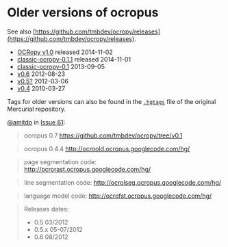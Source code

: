 # Older versions of ocropus

See also [https://github.com/tmbdev/ocropy/releases](https://github.com/tmbdev/ocropy/releases).

* [OCRopy v1.0](https://github.com/tmbdev/ocropy/releases/tag/v1.0) released 2014-11-02
* [classic-ocropy-0.1.1](https://github.com/tmbdev/ocropy/releases/tag/v0.1.1) released 2014-11-01
* [classic-ocropy-0.1](https://github.com/tmbdev/ocropy/releases/tag/v0.1) 2013-09-05
* [v0.6](https://github.com/tmbdev/ocropy/tree/820f513f8b987a) 2012-08-23
* [v0.5?](https://github.com/tmbdev/ocropy/commit/92db6f51bbe64c) 2012-03-06
* [v0.4](https://github.com/jkrall/ocropus) 2010-03-27

Tags for older versions can also be found in the [`.hgtags`](https://github.com/sbuss/ocropus/blob/master/.hgtags) file of the original Mercurial repository.

[@amitdo](/amitdo) in [Issue 61](https://github.com/tmbdev/ocropy/issues/61#issuecomment-153301794):

> ocropus 0.7
> https://github.com/tmbdev/ocropy/tree/v0.1

> ocropus 0.4.4
> http://ocroold.ocropus.googlecode.com/hg/

> page segmentation code:
> http://ocrorast.ocropus.googlecode.com/hg/

> line segmentation code:
> http://ocrolseg.ocropus.googlecode.com/hg/

> language model code:
> http://ocrofst.ocropus.googlecode.com/hg/

> Releases dates:
> * 0.5 03/2012
> * 0.5.x 05-07/2012
> * 0.6 08/2012